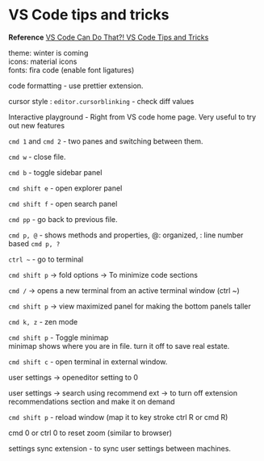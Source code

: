 # VS Code tips and tricks

**Reference**
[VS Code Can Do That?! VS Code Tips and Tricks](https://www.youtube.com/watch?v=x5GzCohd4eo)

theme: winter is coming  
icons: material icons  
fonts: fira code  (enable font ligatures)

code formatting - use prettier extension.

cursor style : `editor.cursorblinking` - check diff values

Interactive playground - Right from VS code home page. Very useful to try out new features

`cmd 1` and `cmd 2` - two panes and switching between them.

`cmd w` - close file.  

`cmd b` - toggle sidebar panel

`cmd shift e` - open explorer panel

`cmd shift f` - open search panel

`cmd pp` - go back to previous file.  

`cmd p, @` - shows methods and properties, @: organized, : line number based 
`cmd p, ?`

`ctrl ~` - go to terminal

`cmd shift p` -> fold options -> To minimize code sections

`cmd /` -> opens a new terminal from an active terminal window (ctrl ~)

`cmd shift p` -> view maximized panel for making the bottom panels taller

`cmd k, z` - zen mode

`cmd shift p` - Toggle minimap  
minimap shows where you are in file. turn it off to save real estate.

`cmd shift c` - open terminal in external window.

user settings -> openeditor setting to 0

user settings -> search using recommend ext -> to turn off extension recommendations section and make it on demand

`cmd shift p` - reload window (map it to key stroke ctrl R or cmd R)  

cmd 0 or ctrl 0 to reset zoom (similar to browser) 

settings sync extension - to sync user settings between machines.